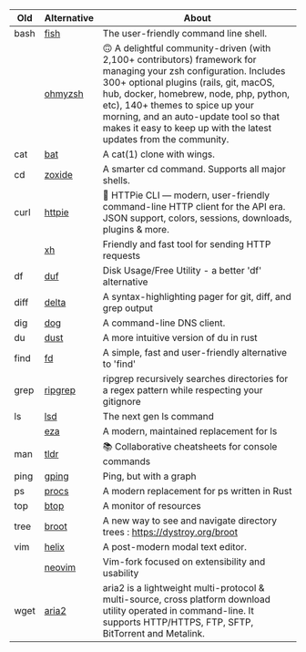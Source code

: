 | Old  | Alternative                                      | About                                                                                                                                                                                                                                                                                                                                                    |
| ---- | ------------------------------------------------ | -------------------------------------------------------------------------------------------------------------------------------------------------------------------------------------------------------------------------------------------------------------------------------------------------------------------------------------------------------- |
| bash | [fish](https://github.com/fish-shell/fish-shell) | The user-friendly command line shell.                                                                                                                                                                                                                                                                                                                    |
|      | [ohmyzsh](https://github.com/ohmyzsh/ohmyzsh)    | 🙃 A delightful community-driven (with 2,100+ contributors) framework for managing your zsh configuration. Includes 300+ optional plugins (rails, git, macOS, hub, docker, homebrew, node, php, python, etc), 140+ themes to spice up your morning, and an auto-update tool so that makes it easy to keep up with the latest updates from the community. |
| cat  | [bat](https://github.com/sharkdp/bat)            | A cat(1) clone with wings.                                                                                                                                                                                                                                                                                                                               |
| cd   | [zoxide](https://github.com/ajeetdsouza/zoxide)  | A smarter cd command. Supports all major shells.                                                                                                                                                                                                                                                                                                         |
| curl | [httpie](https://github.com/httpie/cli)          | 🥧 HTTPie CLI — modern, user-friendly command-line HTTP client for the API era. JSON support, colors, sessions, downloads, plugins & more.                                                                                                                                                                                                               |
|      | [xh](https://github.com/ducaale/xh)              | Friendly and fast tool for sending HTTP requests                                                                                                                                                                                                                                                                                                         |
| df   | [duf](https://github.com/muesli/duf)             | Disk Usage/Free Utility - a better 'df' alternative                                                                                                                                                                                                                                                                                                      |
| diff | [delta](https://github.com/dandavison/delta)     | A syntax-highlighting pager for git, diff, and grep output                                                                                                                                                                                                                                                                                               |
| dig  | [dog](https://github.com/ogham/dog)              | A command-line DNS client.                                                                                                                                                                                                                                                                                                                               |
| du   | [dust](https://github.com/bootandy/dust)         | A more intuitive version of du in rust                                                                                                                                                                                                                                                                                                                   |
| find | [fd](https://github.com/sharkdp/fd)              | A simple, fast and user-friendly alternative to 'find'                                                                                                                                                                                                                                                                                                   |
| grep | [ripgrep](https://github.com/BurntSushi/ripgrep) | ripgrep recursively searches directories for a regex pattern while respecting your gitignore                                                                                                                                                                                                                                                             |
| ls   | [lsd](https://github.com/lsd-rs/lsd)             | The next gen ls command                                                                                                                                                                                                                                                                                                                                  |
|      | [eza](https://github.com/eza-community/eza)      | A modern, maintained replacement for ls                                                                                                                                                                                                                                                                                                                  |
| man  | [tldr](https://github.com/tldr-pages/tldr)       | 📚 Collaborative cheatsheets for console commands                                                                                                                                                                                                                                                                                                        |
| ping | [gping](https://github.com/orf/gping)            | Ping, but with a graph                                                                                                                                                                                                                                                                                                                                   |
| ps   | [procs](https://github.com/dalance/procs)        | A modern replacement for ps written in Rust                                                                                                                                                                                                                                                                                                              |
| top  | [btop](https://github.com/aristocratos/btop)     | A monitor of resources                                                                                                                                                                                                                                                                                                                                   |
| tree | [broot](https://github.com/Canop/broot)          | A new way to see and navigate directory trees : https://dystroy.org/broot                                                                                                                                                                                                                                                                                |
| vim  | [helix](https://github.com/helix-editor/helix)   | A post-modern modal text editor.                                                                                                                                                                                                                                                                                                                         |
|      | [neovim](https://github.com/neovim/neovim)       | Vim-fork focused on extensibility and usability                                                                                                                                                                                                                                                                                                          |
| wget | [aria2](https://github.com/aria2/aria2)          | aria2 is a lightweight multi-protocol & multi-source, cross platform download utility operated in command-line. It supports HTTP/HTTPS, FTP, SFTP, BitTorrent and Metalink.                                                                                                                                                                              |
